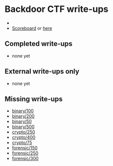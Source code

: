 # Backdoor CTF write-ups

* <TODO>
* [Scoreboard](TODO) or [here](TODOLOCAL)

## Completed write-ups

* none yet

## External write-ups only

* none yet

## Missing write-ups

* [binary/100](binary/100)
* [binary/200](binary/200)
* [binary/50](binary/50)
* [binary/500](binary/500)
* [crypto/250](crypto/250)
* [crypto/400](crypto/400)
* [crypto/75](crypto/75)
* [forensic/150](forensic/150)
* [forensic/250](forensic/250)
* [forensic/300](forensic/300)